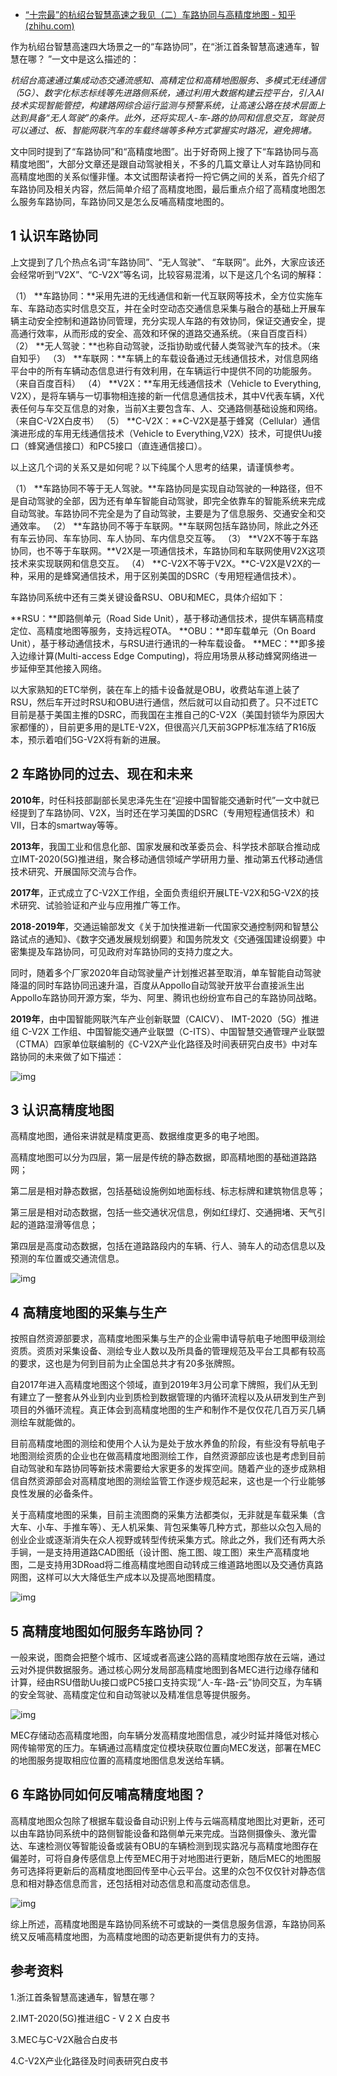 - [“十宗最”的杭绍台智慧高速之我见（二）车路协同与高精度地图 - 知乎 (zhihu.com)](https://zhuanlan.zhihu.com/p/182990963)

作为杭绍台智慧高速四大场景之一的“车路协同”，在“浙江首条智慧高速通车，智慧在哪？ ”一文中是这么描述的：

*杭绍台高速通过集成动态交通流感知、高精定位和高精地图服务、多模式无线通信（5G）、数字化标志标线等先进路侧系统，通过利用大数据构建云控平台，引入AI技术实现智能管控，构建路网综合运行监测与预警系统，让高速公路在技术层面上达到具备“无人驾驶”的条件。此外，还将实现人-车-路的协同和信息交互，驾驶员可以通过、板、智能网联汽车的车载终端等多种方式掌握实时路况，避免拥堵。*

文中同时提到了“车路协同”和“高精度地图”。出于好奇网上搜了下“车路协同与高精度地图”，大部分文章还是跟自动驾驶相关，不多的几篇文章让人对车路协同和高精度地图的关系似懂非懂。本文试图帮读者捋一捋它俩之间的关系，首先介绍了车路协同及相关内容，然后简单介绍了高精度地图，最后重点介绍了高精度地图怎么服务车路协同，车路协同又是怎么反哺高精度地图的。

## 1 认识车路协同

上文提到了几个热点名词“车路协同”、“无人驾驶”、 “车联网”。此外，大家应该还会经常听到“V2X”、“C-V2X”等名词，比较容易混淆，以下是这几个名词的解释：

（1） **车路协同：**采用先进的无线通信和新一代互联网等技术，全方位实施车车、车路动态实时信息交互，并在全时空动态交通信息采集与融合的基础上开展车辆主动安全控制和道路协同管理，充分实现人车路的有效协同，保证交通安全，提高通行效率，从而形成的安全、高效和环保的道路交通系统。（来自百度百科）
（2） **无人驾驶：**也称自动驾驶，泛指协助或代替人类驾驶汽车的技术。（来自知乎）
（3） **车联网：**车辆上的车载设备通过无线通信技术，对信息网络平台中的所有车辆动态信息进行有效利用，在车辆运行中提供不同的功能服务。（来自百度百科）
（4） **V2X：**车用无线通信技术（Vehicle to Everything, V2X），是将车辆与一切事物相连接的新一代信息通信技术，其中V代表车辆，X代表任何与车交互信息的对象，当前X主要包含车、人、交通路侧基础设施和网络。（来自C-V2X白皮书）
（5） **C-V2X：**C-V2X是基于蜂窝（Cellular）通信演进形成的车用无线通信技术（Vehicle to Everything,V2X）技术，可提供Uu接口（蜂窝通信接口）和PC5接口（直连通信接口）。

以上这几个词的关系又是如何呢？以下纯属个人思考的结果，请谨慎参考。

（1） **车路协同不等于无人驾驶。**车路协同是实现自动驾驶的一种路径，但不是自动驾驶的全部，因为还有单车智能自动驾驶，即完全依靠车的智能系统来完成自动驾驶。车路协同不完全是为了自动驾驶，主要是为了信息服务、交通安全和交通效率。
（2） **车路协同不等于车联网。**车联网包括车路协同，除此之外还有车云协同、车车协同、车人协同、车内信息交互等。
（3） **V2X不等于车路协同，也不等于车联网。**V2X是一项通信技术，车路协同和车联网使用V2X这项技术来实现联网和信息交互。
（4） **C-V2X不等于V2X。**C-V2X是V2X的一种，采用的是蜂窝通信技术，用于区别美国的DSRC（专用短程通信技术）。

车路协同系统中还有三类关键设备RSU、OBU和MEC，具体介绍如下：

**RSU：**即路侧单元（Road Side Unit），基于移动通信技术，提供车辆高精度定位、高精度地图等服务，支持远程OTA。
**OBU：**即车载单元（On Board Unit），基于移动通信技术，与RSU进行通讯的一种车载设备。
**MEC：**即多接入边缘计算(Multi-access Edge Computing)，将应用场景从移动蜂窝网络进一步延伸至其他接入网络。

以大家熟知的ETC举例，装在车上的插卡设备就是OBU，收费站车道上装了RSU，然后车开过时RSU和OBU进行通信，然后就可以自动扣费了。只不过ETC目前是基于美国主推的DSRC，而我国在主推自己的C-V2X（美国封锁华为原因大家都懂的），目前更多用的是LTE-V2X，但很高兴几天前3GPP标准冻结了R16版本，预示着咱们5G-V2X将有新的进展。

## 2 车路协同的过去、现在和未来

**2010年**，时任科技部副部长吴忠泽先生在“迎接中国智能交通新时代”一文中就已经提到了车路协同、V2X，当时还在学习美国的DSRC（专用短程通信技术）和VII，日本的smartway等等。

**2013年**，我国工业和信息化部、国家发展和改革委员会、科学技术部联合推动成立IMT-2020(5G)推进组，聚合移动通信领域产学研用力量、推动第五代移动通信技术研究、开展国际交流与合作。

**2017年**，正式成立了C-V2X工作组，全面负责组织开展LTE-V2X和5G-V2X的技术研究、试验验证和产业与应用推广等工作。

**2018-2019年**，交通运输部发文《关于加快推进新一代国家交通控制网和智慧公路试点的通知》、《数字交通发展规划纲要》和国务院发文《交通强国建设纲要》中密集提及车路协同，可见政府对车路协同的支持力度之大。

同时，随着多个厂家2020年自动驾驶量产计划推迟甚至取消，单车智能自动驾驶降温的同时车路协同迅速升温，百度从Appollo自动驾驶开放平台直接派生出Appollo车路协同开源方案，华为、阿里、腾讯也纷纷宣布自己的车路协同战略。

**2019年**，由中国智能网联汽车产业创新联盟（CAICV）、 IMT-2020（5G）推进组 C-V2X 工作组、中国智能交通产业联盟（C-ITS）、中国智慧交通管理产业联盟（CTMA）四家单位联编制的《C-V2X产业化路径及时间表研究白皮书》中对车路协同的未来做了如下描述：

![img](https://pic3.zhimg.com/80/v2-28743b637508dceb80e85688ae407442_720w.jpg)

## 3 认识高精度地图

高精度地图，通俗来讲就是精度更高、数据维度更多的电子地图。

高精度地图可以分为四层，第一层是传统的静态数据，即高精地图的基础道路路网；

第二层是相对静态数据，包括基础设施例如地面标线、标志标牌和建筑物信息等；

第三层是相对动态数据，包括一些交通状况信息，例如红绿灯、交通拥堵、天气引起的道路湿滑等信息；

第四层是高度动态数据，包括在道路路段内的车辆、行人、骑车人的动态信息以及预测的车位置或交通流信息。

![img](https://pic4.zhimg.com/80/v2-ec05d901e95b352ced81952fffdf7687_720w.jpg)



## 4 高精度地图的采集与生产

按照自然资源部要求，高精度地图采集与生产的企业需申请导航电子地图甲级测绘资质。资质对采集设备、测绘专业人数以及所具备的管理规范及平台工具都有较高的要求，这也是为何到目前为止全国总共才有20多张牌照。

自2017年进入高精度地图这个领域，直到2019年3月公司拿下牌照，我们从无到有建立了一整套从外业到内业到质检到数据管理的内循环流程以及从研发到生产到项目的外循环流程。真正体会到高精度地图的生产和制作不是仅仅花几百万买几辆测绘车就能做的。

目前高精度地图的测绘和使用个人认为是处于放水养鱼的阶段，有些没有导航电子地图测绘资质的企业也在做高精度地图测绘工作，自然资源部应该也是考虑到目前自动驾驶和车路协同等新技术需要给大家更多的发挥空间。随着产业的逐步成熟相信自然资源部会对高精度地图的测绘监管工作逐步规范起来，这也是一个行业能够良性发展的必备条件。

关于高精度地图的采集，目前主流图商的采集方法都类似，无非就是车载采集（含大车、小车、手推车等）、无人机采集、背包采集等几种方式，那些以众包入局的创业企业或逐渐消失在众人视野或转型传统采集方式。除此之外，我们还有两大杀手锏，一是支持用道路CAD图纸（设计图、施工图、竣工图）来生产高精度地图，二是支持用3DRoad将二维高精度地图自动转成三维道路地图以及交通仿真路网图，这样可以大大降低生产成本以及提高地图精度。

![img](https://pic3.zhimg.com/80/v2-d7671fcb1578f7c7aae6284ef9f4b07a_720w.jpg)

## 5 高精度地图如何服务车路协同？

一般来说，图商会把整个城市、区域或者高速公路的高精度地图存放在云端，通过云对外提供数据服务。通过核心网分发局部高精度地图到各MEC进行边缘存储和计算，经由RSU借助Uu接口或PC5接口支持实现“人-车-路-云”协同交互，为车辆的安全驾驶、高精度定位和自动驾驶以及精准信息等提供服务。

![img](https://pic3.zhimg.com/80/v2-8954cff460480472c45ee95ebaa6ad7e_720w.jpg)

MEC存储动态高精度地图，向车辆分发高精度地图信息，减少时延并降低对核心网传输带宽的压力。车辆通过高精度定位模块获取位置向MEC发送，部署在MEC的地图服务提取相应位置的高精度地图信息发送给车辆。

## 6 车路协同如何反哺高精度地图？

高精度地图众包除了根据车载设备自动识别上传与云端高精度地图比对更新，还可以由车路协同系统中的路侧智能设备和路侧单元来完成。当路侧摄像头、激光雷达、车速检测仪等智能设备或装有OBU的车辆检测到现实路况与高精度地图存在偏差时，可将自身传感信息上传至MEC用于对地图进行更新，随后MEC的地图服务可选择将更新后的高精度地图回传至中心云平台。这里的众包不仅仅针对静态信息和相对静态信息而言，还包括相对动态信息和高度动态信息。

![img](https://pic2.zhimg.com/80/v2-7d1edf41d16967c9e0243c4f402253d1_720w.jpg)

综上所述，高精度地图是车路协同系统不可或缺的一类信息服务信源，车路协同系统又反哺高精度地图，为高精度地图的动态更新提供有力的支持。

## 参考资料

1.浙江首条智慧高速通车，智慧在哪？

2.IMT-2020(5G)推进组C - V 2 X 白皮书

3.MEC与C-V2X融合白皮书

4.C-V2X产业化路径及时间表研究白皮书